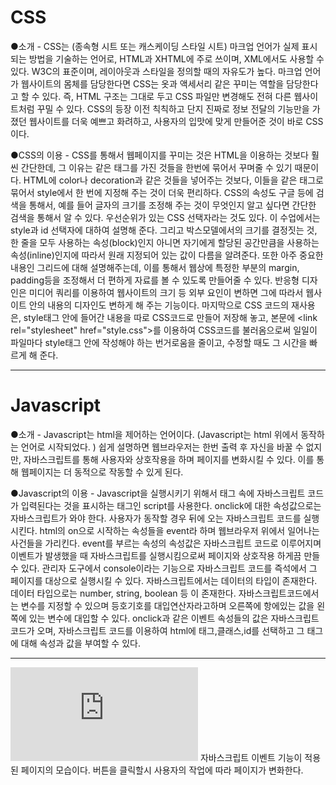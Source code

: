 CSS
==========================
●소개 - CSS는 (종속형 시트 또는 캐스케이딩 스타일 시트) 마크업 언어가 실제 표시되는 방법을 기술하는 언어로, HTML과 XHTML에 주로 쓰이며, XML에서도 사용할 수 있다. W3C의 표준이며, 레이아웃과 스타일을 정의할 때의 자유도가 높다. 마크업 언어가 웹사이트의 몸체를 담당한다면 CSS는 옷과 액세서리 같은 꾸미는 역할을 담당한다고 할 수 있다. 즉, HTML 구조는 그대로 두고 CSS 파일만 변경해도 전혀 다른 웹사이트처럼 꾸밀 수 있다.
CSS의 등장 이전 칙칙하고 단지 진짜로 정보 전달의 기능만을 가졌던 웹사이트를 더욱 예쁘고 화려하고, 사용자의 입맛에 맞게 만들어준 것이 바로 CSS이다.

●CSS의 이용 - CSS를 통해서 웹페이지를 꾸미는 것은 HTML을 이용하는 것보다 훨씬 간단한데, 그 이유는 같은 태그를 가진 것들을 한번에 묶어서 꾸며줄 수 있기 때문이다. HTML에 color나 decoration과 같은 것들을 넣어주는 것보다, 이들을 같은 태그로 묶어서 style에서 한 번에 지정해 주는 것이 더욱 편리하다. CSS의 속성도 구글 등에 검색을 통해서, 예를 들어 글자의 크기를 조정해 주는 것이 무엇인지 알고 싶다면 간단한 검색을 통해서 알 수 있다. 우선순위가 있는 CSS 선택자라는 것도 있다. 이 수업에서는 style과 id 선택자에 대하여 설명해 준다. 그리고 박스모델에서의 크기를 결정짓는 것, 한 줄을 모두 사용하는 속성(block)인지 아니면 자기에게 할당된 공간만큼을 사용하는 속성(inline)인지에 따라서 원래 지정되어 있는 값이 다름을 알려준다. 또한 아주 중요한 내용인 그리드에 대해 설명해주는데, 이를 통해서 웹상에 특정한 부분의 margin, padding등을 조정해서 더 편하게 자료를 볼 수 있도록 만들어줄 수 있다. 반응형 디자인은 미디어 쿼리를 이용하여 웹사이트의 크기 등 외부 요인이 변하면 그에 따라서 웹사이트 안의 내용의 디자인도 변하게 해 주는 기능이다. 마지막으로 CSS 코드의 재사용은, style태그 안에 들어간 내용을 따로 CSS코드로 만들어 저장해 놓고, 본문에 \<link rel\="stylesheet" href\="style\.css"\>를 이용하여 CSS코드를 불러옴으로써 일일이 파일마다 style태그 안에 작성해야 하는 번거로움을 줄이고, 수정할 때도 그 시간을 빠르게 해 준다.

--------------------------------------

Javascript
============================

●소개 - Javascript는 html을 제어하는 언어이다. (Javascript는 html 위에서 동작하는 언어로 시작되었다. )
쉽게 설명하면 웹브라우저는 한번 출력 후 자신을 바꿀 수 없지만, 자바스크립트를 통해 사용자와 상호작용을 하며 페이지를 변화시킬 수 있다. 이를 통해 웹페이지는 더 동적으로 작동할 수 있게 된다.

●Javascript의 이용 - Javascript을 실행시키기 위해서 태그 속에 자바스크립트 코드가 입력된다는 것을 표시하는 태그인 script를 사용한다.
onclick에 대한 속성값으로는 자바스크립트가 와야 한다. 사용자가 동작할 경우 뒤에 오는 자바스크립트 코드를 실행시킨다. html의 on으로 시작하는 속성들을 event라 하며 웹브라우저 위에서 일어나는 사건들을 가리킨다. event를 부르는 속성의 속성값은 자바스크립트 코드로 이루어지며 이벤트가 발생했을 때 자바스크립트를 실행시킴으로써 페이지와 상호작용 하게끔 만들 수 있다.
관리자 도구에서 console이라는 기능으로 자바스크립트 코드를 즉석에서 그 페이지를 대상으로 실행시킬 수 있다.
자바스크립트에서는 데이터의 타입이 존재한다. 데이터 타입으로는 number, string, boolean 등 이 존재한다.
자바스크립트코드에서는 변수를 지정할 수 있으며 등호기호를 대입연산자라고하며 오른쪽에 항에있는 값을 왼쪽에 있는 변수에 대입할 수 있다.
onclick과 같은 이벤트 속성들의 값은 자바스크립트 코드가 오며, 자바스크립트 코드를 이용하여 html에 태그,클래스,id를 선택하고 그 태그에 대해 속성과 값을 부여할 수 있다.

-----------------------------------------
![web2page](https://uibo.github.io/webstudy/web2/index.html)
자바스크립트 이벤트 기능이 적용된 페이지의 모습이다. 버튼을 클릭할시 사용자의 작업에 따라 페이지가 변화한다.
